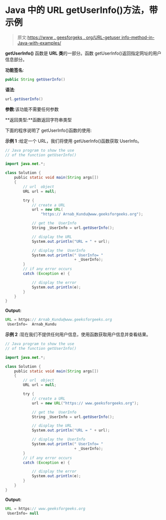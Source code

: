 # Java 中的 URL getUserInfo()方法，带示例

> 原文:[https://www . geesforgeks . org/URL-getuser info-method-in-Java-with-examples/](https://www.geeksforgeeks.org/url-getuserinfo-method-in-java-with-examples/)

**getUserInfo()** 函数是 **URL 类**的一部分。函数 getUserInfo()返回指定网址的用户信息部分。

**功能签名**:

```java
public String getUserInfo()
```

**语法**:

```java
url.getUserInfo()
```

**参数**:该功能不需要任何参数

**返回类型:**函数返回字符串类型

下面的程序说明了 getUserInfo()函数的使用:

**示例 1** :给定一个 URL，我们将使用 getUserInfo()函数获取 UserInfo。

```java
// Java program to show the use
// of the function getUserInfo()

import java.net.*;

class Solution {
    public static void main(String args[])
    {
        // url  object
        URL url = null;

        try {
            // create a URL
            url = new URL(
                "https:// Arnab_Kundu@www.geeksforgeeks.org");

            // get the  UserInfo
            String _UserInfo = url.getUserInfo();

            // display the URL
            System.out.println("URL = " + url);

            // display the  UserInfo
            System.out.println(" UserInfo= "
                               + _UserInfo);
        }
        // if any error occurs
        catch (Exception e) {

            // display the error
            System.out.println(e);
        }
    }
}
```

**Output:**

```java
URL = https:// Arnab_Kundu@www.geeksforgeeks.org
 UserInfo=  Arnab_Kundu

```

**示例 2** :现在我们不提供任何用户信息，使用函数获取用户信息并查看结果。

```java
// Java program to show the use
// of the function getUserInfo()

import java.net.*;

class Solution {
    public static void main(String args[])
    {
        // url  object
        URL url = null;

        try {
            // create a URL
            url = new URL("https:// www.geeksforgeeks.org");

            // get the  UserInfo
            String _UserInfo = url.getUserInfo();

            // display the URL
            System.out.println("URL = " + url);

            // display the  UserInfo
            System.out.println(" UserInfo= "
                               + _UserInfo);
        }
        // if any error occurs
        catch (Exception e) {

            // display the error
            System.out.println(e);
        }
    }
}
```

**Output:**

```java
URL = https:// www.geeksforgeeks.org
 UserInfo= null

```